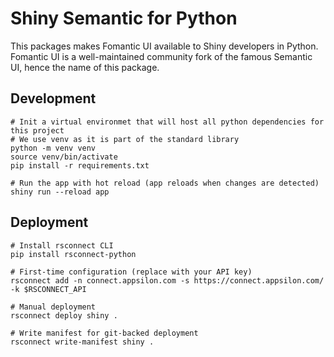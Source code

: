 # Shiny Semantic for Python

This packages makes Fomantic UI available to Shiny developers in Python. Fomantic UI is a well-maintained community fork of the famous Semantic UI, hence the name of this package.

## Development

```shell
# Init a virtual environmet that will host all python dependencies for this project
# We use venv as it is part of the standard library
python -m venv venv
source venv/bin/activate
pip install -r requirements.txt

# Run the app with hot reload (app reloads when changes are detected)
shiny run --reload app
```

## Deployment

```shell
# Install rsconnect CLI
pip install rsconnect-python

# First-time configuration (replace with your API key)
rsconnect add -n connect.appsilon.com -s https://connect.appsilon.com/ -k $RSCONNECT_API

# Manual deployment
rsconnect deploy shiny .

# Write manifest for git-backed deployment
rsconnect write-manifest shiny .
```
